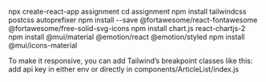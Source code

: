 npx create-react-app assignment
cd assignment
npm install tailwindcss postcss autoprefixer
npm install --save @fortawesome/react-fontawesome @fortawesome/free-solid-svg-icons
npm install chart.js react-chartjs-2 
npm install @mui/material @emotion/react @emotion/styled
npm install @mui/icons-material

To make it responsive, you can add Tailwind’s breakpoint classes like this:
add api key in either env or directly in components/ArticleList/index.js
<nav className="bg-[#0096ff] text-white w-[60%] h-screen max-w-[200px] text-[20px] sm:w-[50%] md:w-[40%]">
